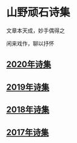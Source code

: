 # 山野顽石诗集

文章本天成，妙手偶得之

闲来戏作，聊以抒怀

## [2020年诗集](2020/2020年诗集.md)

## [2019年诗集](2019/2019年诗集.md)

## [2018年诗集](2018/2018年诗集.md)

## [2017年诗集](2017/2017年诗集.md)



